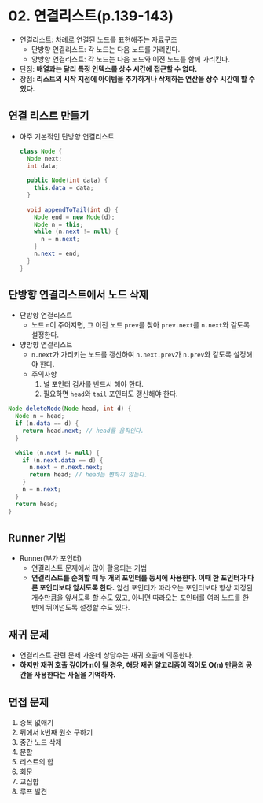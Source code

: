 # 02. 연결리스트(p.139-143)

- 연결리스트: 차례로 연결된 노드를 표현해주는 자료구조
  - 단방향 연결리스트: 각 노드는 다음 노드를 가리킨다.
  - 양방향 연결리스트: 각 노드는 다음 노드와 이전 노드를 함께 가리킨다.
- 단점: **배열과는 달리 특정 인덱스를 상수 시간에 접근할 수 없다.**
- 장점: **리스트의 시작 지점에 아이템을 추가하거나 삭제하는 연산을 상수 시간에 할 수 있다.**



## 연결 리스트 만들기

- 아주 기본적인 단방향 연결리스트

  ```java
  class Node {
    Node next;
    int data;
    
    public Node(int data) {
      this.data = data;
    }
    
    void appendToTail(int d) {
      Node end = new Node(d);
      Node n = this;
      while (n.next != null) {
        n = n.next;
      }
      n.next = end;
    }
  }
  ```



## 단방향 연결리스트에서 노드 삭제

- 단방향 연결리스트
  - 노드 `n`이 주어지면, 그 이전 노드 `prev`를 찾아 `prev.next`를 `n.next`와 같도록 설정한다.
- 양방향 연결리스트
  - `n.next`가 가리키는 노드를 갱신하여 `n.next.prev`가 `n.prev`와 같도록 설정해야 한다.
  - 주의사항
    1. 널 포인터 검사를 반드시 해야 한다.
    2. 필요하면 `head`와 `tail` 포인터도 갱신해야 한다.

```java
Node deleteNode(Node head, int d) {
  Node n = head;
  if (n.data == d) {
    return head.next; // head를 움직인다.
  }
  
  while (n.next != null) {
    if (n.next.data == d) {
      n.next = n.next.next;
      return head; // head는 변하지 않는다.
    }
    n = n.next;
  }
  return head;
}
```



## Runner 기법

- Runner(부가 포인터)
  - 연결리스트 문제에서 많이 활용되는 기법
  - **연결리스트를 순회할 때 두 개의 포인터를 동시에 사용한다. 이때 한 포인터가 다른 포인터보다 앞서도록 한다.** 앞선 포인터가 따라오는 포인터보다 항상 지정된 개수만큼을 앞서도록 할 수도 있고, 아니면 따라오는 포인터를 여러 노드를 한 번에 뛰어넘도록 설정할 수도 있다.



## 재귀 문제

- 연결리스트 관련 문제 가운데 상당수는 재귀 호출에 의존한다.
- **하지만 재귀 호출 깊이가 n이 될 경우, 해당 재귀 알고리즘이 적어도 O(n) 만큼의 공간을 사용한다는 사실을 기억하자.**



## 면접 문제

1. 중복 없애기
2. 뒤에서 k번째 원소 구하기
3. 중간 노드 삭제
4. 분할
5. 리스트의 합
6. 회문
7. 교집합
8. 루프 발견

